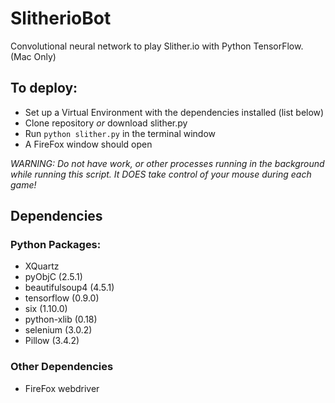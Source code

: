 # SlitherioBot
Convolutional neural network to play Slither.io with Python TensorFlow. (Mac Only)

## To deploy:
- Set up a Virtual Environment with the dependencies installed (list below)
- Clone repository <i>or</i> download slither.py
- Run `python slither.py` in the terminal window
- A FireFox window should open

*WARNING: Do not have work, or other processes running in the background while running this script. It DOES take control of your mouse during each game!*

## Dependencies
### Python Packages:
- XQuartz
- pyObjC (2.5.1)
- beautifulsoup4 (4.5.1)
- tensorflow (0.9.0)
- six (1.10.0)
- python-xlib (0.18)
- selenium (3.0.2)
- Pillow (3.4.2)

### Other Dependencies
- FireFox webdriver
